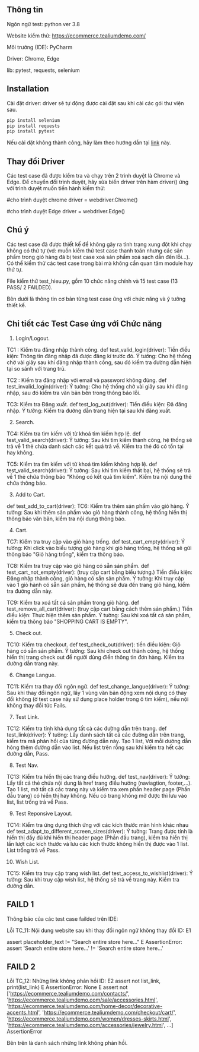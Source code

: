 ## Thông tin 
Ngôn ngữ test: python ver 3.8

Website kiểm thử: https://ecommerce.tealiumdemo.com/

Môi trường (IDE): PyCharm

Driver: Chrome, Edge

lib: pytest, requests, selenium

## Installation
Cài đặt driver: driver sẽ tự động được cài đặt sau khi cài các gói thư viện sau.
```bash
pip install selenium
pip install requests
pip install pytest
```
Nếu cài đặt không thành công, hãy làm theo hướng dẫn tại [link](https://knowledge-curiositysoftware-ie.translate.goog/docs/how-to-install-chromedriver-for-web-ui-testing?_x_tr_sl=en&_x_tr_tl=vi&_x_tr_hl=vi&_x_tr_pto=tc) này.

## Thay đổi Driver
Các test case đã được kiểm tra và chạy trên 2 trình duyệt là Chrome và Edge. Để chuyển đổi trình duyệt, hãy sửa biến driver trên hàm driver() ứng với trình duyệt muốn tiến hành kiểm thử:

#cho trình duyệt chrome
driver = webdriver.Chrome()

#cho trình duyệt Edge
driver = webdriver.Edge()

## Chú ý
Các test case đã được thiết kế để không gây ra tình trạng xung đột khi chạy không có thứ tự (vd: muốn kiểm thử test case thanh toán nhưng các sản phẩm trong giỏ hàng đã bị test case xoá sản phẩm xoá sạch dẫn đến lỗi...). Có thể kiểm thử các test case trong bài mà không cần quan tâm module hay thứ tự.

File kiểm thử test_hieu.py, gồm 10 chức năng chính và 15 test case (13 PASS/ 2 FAILDED).

Bên dưới là thông tin cơ bản từng test case ứng với chức năng và ý tưởng thiết kế.

## Chi tiết các Test Case ứng với Chức năng
1. Login/Logout.

TC1 : Kiểm tra đăng nhập thành công.
def test_valid_login(driver):
Tiền điều kiện: Thông tin đăng nhập đã được đăng kí trước đó.
Ý tưởng: Cho hệ thống chờ vài giây sau khi đăng nhập thành công, sau đó kiểm tra đường dẫn hiện tại so sánh với trang trủ.

TC2 : Kiểm tra đăng nhập với email và password không đúng.
def test_invalid_login(driver):
Ý tưởng:  Cho hệ thống chờ vài giây sau khi đăng nhập, sau đó kiểm tra văn bản bên trong thông báo lỗi.

TC3: Kiểm tra Đăng xuất.
def test_log_out(driver):
Tiền điều kiện: Đã đăng nhập.
Ý tưởng: Kiểm tra đường dẫn trang hiện tại sau khi đăng xuất.

2. Search.

TC4: Kiểm tra tìm kiếm với từ khoá tìm kiếm hợp lệ.
def test_valid_search(driver):
Ý tưởng: Sau khi tìm kiếm thành công, hệ thống sẽ trả về 1 thẻ chứa danh sách các kết quả trả về. Kiểm tra thẻ đó có tồn tại hay không.

TC5: Kiểm tra tìm kiếm với từ khoá tìm kiếm không hợp lệ.
def test_valid_search(driver):
Ý tưởng: Sau khi tìm kiếm thất bại, hệ thống sẽ trả về 1 thẻ chứa thông báo "Không có kết quả tìm kiếm". Kiểm tra nội dung thẻ chứa thông báo.

3. Add to Cart.

def test_add_to_cart(driver):
TC6: Kiểm tra thêm sản phẩm vào giỏ hàng.
Ý tưởng: Sau khi thêm sản phẩm vào giỏ hàng thành công, hệ thống hiển thị thông báo văn bản, kiểm tra nội dung thông báo.

4. Cart.

TC7: Kiểm tra truy cập vào giỏ hàng trống.
def test_cart_empty(driver):
Ý tưởng: Khi click vào biểu tượng giỏ hàng khi giỏ hàng trống, hệ thống sẽ gửi thông báo "Giỏ hàng trống", kiểm tra thông báo.

TC8: Kiểm tra truy cập vào giỏ hàng có sẵn sản phẩm.
def test_cart_not_empty(driver):
(truy cập cart bằng biểu tượng.)
Tiền điều kiện: Đăng nhập thành công, giỏ hàng có sẵn sản phẩm.
Ý tưởng: Khi truy cập vào 1 giỏ hành có sẵn sản phẩm, hệ thống sẽ đưa đến trang giỏ hàng, kiểm tra đường dẫn này.

TC9: Kiểm tra xoá tất cả sản phẩm trong giỏ hàng.
def test_remove_all_cart(driver):
(truy cập cart bằng cách thêm sản phẩm.)
Tiền điều kiện: Thực hiện thêm sản phẩm.
Ý tưởng: Sau khi xoá tất cả sản phẩm, kiểm tra thông báo "SHOPPING CART IS EMPTY".

5. Check out. 

TC10: Kiểm tra checkout.
def test_check_out(driver):
tiền điều kiện: Giỏ hàng có sẵn sản phẩm.
Ý tưởng: Sau khi check out thành công, hệ thống hiển thị trang check out để người dùng điền thông tin đơn hàng. Kiểm tra đường dẫn trang này.

6. Change Langue.

TC11: Kiểm tra thay đổi ngôn ngữ.
def test_change_langue(driver):
Ý tưởng: Sau khi thay đổi ngôn ngữ, lấy 1 vùng văn bản động xem nội dung có thay đổi không (ở test case này sử dụng place holder trong ô tìm kiếm), nếu nội không thay đổi tức Fails.

7. Test Link.

TC12: Kiểm tra tính khả dụng tất cả các đường dẫn trên trang.
def test_link(driver):
Ý tưởng: Lấy danh sách tất cả các đường dẫn trên trang, kiểm tra mã phản hồi của từng đường dẫn này. Tạo 1 list, Với mỗi dường dẫn hỏng thêm đường dẫn vào list. Nếu list trên rỗng sau khi kiểm tra hết các đường dẫn, Pass.

8. Test Nav.

TC13: Kiểm tra hiển thị các trang điều hướng.
def test_nav(driver):
Ý tưởng: Lấy tất cả thẻ chứa nội dung là href trang điều hướng (naviagtion, footer,...). Tạo 1 list, mở tất cả các trang này và kiểm tra xem phần header page (Phần đầu trang) có hiển thị hay không. Nếu có trang không mở được thì lưu vào list, list trống trả về Pass.

9. Test Reponsive Layout.

TC14: Kiểm tra ứng dụng thích ứng với các kích thước màn hình khác nhau
def test_adapt_to_different_screen_sizes(driver):
Ý tưởng: Trang được tính là hiển thị đầy đủ khi hiển thị header page (Phần đầu trang), kiểm tra hiển thị lần lượt các kích thước và lưu các kích thước không hiển thị được vào 1 list. List trống trả về Pass.

10. Wish List.

TC15: Kiểm tra truy cập trang wish list.
def test_access_to_wishlist(driver):
Ý tưởng: Sau khi truy cập wish list, hệ thống sẽ trả về trang này. Kiểm tra đường dẫn.

## FAILD  1
Thông báo của các test case failded trên IDE:

Lỗi TC_11: Nội dung website sau khi thay đổi ngôn ngữ không thay đổi
ID: E1

assert placeholder_text != "Search entire store here..."
E       AssertionError: assert 'Search entire store here...' != 'Search entire store here...'


## FAILD  2
Lỗi TC_12: Những link không phản hồi
ID: E2
assert not list_link, print(list_link)
E       AssertionError: None
E       assert not ['https://ecommerce.tealiumdemo.com/contacts/', 'https://ecommerce.tealiumdemo.com/sale/accessories.html', 'https://ecommerce.tealiumdemo.com/home-decor/decorative-accents.html', 'https://ecommerce.tealiumdemo.com/checkout/cart/', 'https://ecommerce.tealiumdemo.com/women/dresses-skirts.html', 'https://ecommerce.tealiumdemo.com/accessories/jewelry.html', ...]
AssertionError

Bên trên là danh sách những link không phản hồi.

